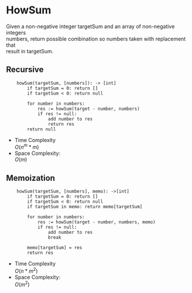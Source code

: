 # HowSum

Given a non-negative integer targetSum and an array of non-negative integers  
numbers, return possible combination so numbers taken with replacement that  
result in targetSum.

## Recursive

```
    howSum(targetSum, [numbers]): -> [int]
        if targetSum = 0: return []
        if targetSum < 0: return null

        for number in numbers:
            res := howSum(target - number, numbers)
            if res != null:
                add number to res
                return res
        return null
```
- Time Complexity  
    $O(n^m*m)$
- Space Complexity:  
    $O(m)$
## Memoization

```
    howSum(targetSum, [numbers], memo): ->[int]
        if targetSum = 0: return []
        if targetSum < 0: return null
        if targetSum in memo: return memo[targetSum]

        for number in numbers:
            res := howSum(target - number, numbers, memo)
            if res != null:
                add number to res
                break
                
        memo[targetSum] = res
        return res
```
- Time Complexity  
    $O(n*m^2)$
- Space Complexity:  
    $O(m^2)$